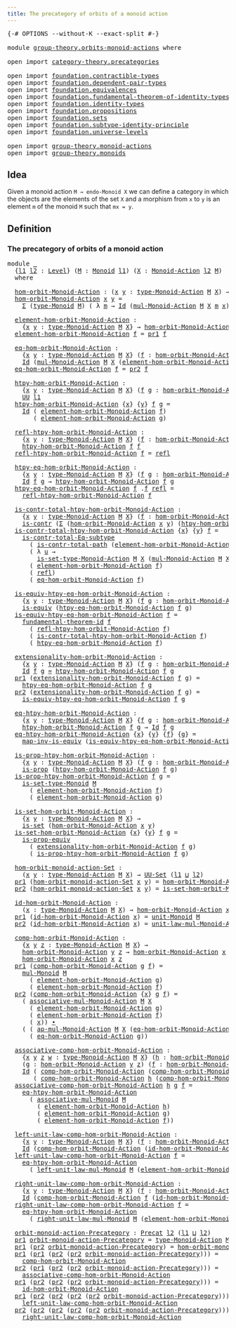 ```yaml
---
title: The precategory of orbits of a monoid action
---
```


<pre class="Agda"><a id="70" class="Symbol">{-#</a> <a id="74" class="Keyword">OPTIONS</a> <a id="82" class="Pragma">--without-K</a> <a id="94" class="Pragma">--exact-split</a> <a id="108" class="Symbol">#-}</a>

<a id="113" class="Keyword">module</a> <a id="120" href="group-theory.orbits-monoid-actions.html" class="Module">group-theory.orbits-monoid-actions</a> <a id="155" class="Keyword">where</a>

<a id="162" class="Keyword">open</a> <a id="167" class="Keyword">import</a> <a id="174" href="category-theory.precategories.html" class="Module">category-theory.precategories</a>

<a id="205" class="Keyword">open</a> <a id="210" class="Keyword">import</a> <a id="217" href="foundation.contractible-types.html" class="Module">foundation.contractible-types</a>
<a id="247" class="Keyword">open</a> <a id="252" class="Keyword">import</a> <a id="259" href="foundation.dependent-pair-types.html" class="Module">foundation.dependent-pair-types</a>
<a id="291" class="Keyword">open</a> <a id="296" class="Keyword">import</a> <a id="303" href="foundation.equivalences.html" class="Module">foundation.equivalences</a>
<a id="327" class="Keyword">open</a> <a id="332" class="Keyword">import</a> <a id="339" href="foundation.fundamental-theorem-of-identity-types.html" class="Module">foundation.fundamental-theorem-of-identity-types</a>
<a id="388" class="Keyword">open</a> <a id="393" class="Keyword">import</a> <a id="400" href="foundation.identity-types.html" class="Module">foundation.identity-types</a>
<a id="426" class="Keyword">open</a> <a id="431" class="Keyword">import</a> <a id="438" href="foundation.propositions.html" class="Module">foundation.propositions</a>
<a id="462" class="Keyword">open</a> <a id="467" class="Keyword">import</a> <a id="474" href="foundation.sets.html" class="Module">foundation.sets</a>
<a id="490" class="Keyword">open</a> <a id="495" class="Keyword">import</a> <a id="502" href="foundation.subtype-identity-principle.html" class="Module">foundation.subtype-identity-principle</a>
<a id="540" class="Keyword">open</a> <a id="545" class="Keyword">import</a> <a id="552" href="foundation.universe-levels.html" class="Module">foundation.universe-levels</a>

<a id="580" class="Keyword">open</a> <a id="585" class="Keyword">import</a> <a id="592" href="group-theory.monoid-actions.html" class="Module">group-theory.monoid-actions</a>
<a id="620" class="Keyword">open</a> <a id="625" class="Keyword">import</a> <a id="632" href="group-theory.monoids.html" class="Module">group-theory.monoids</a>
</pre>
## Idea

Given a monoid action `M → endo-Monoid X` we can define a category in which the objects are the elements of the set `X` and a morphism from `x` to `y` is an element `m` of the monoid `M` such that `mx = y`.

## Definition

### The precategory of orbits of a monoid action

<pre class="Agda"><a id="948" class="Keyword">module</a> <a id="955" href="group-theory.orbits-monoid-actions.html#955" class="Module">_</a>
  <a id="959" class="Symbol">{</a><a id="960" href="group-theory.orbits-monoid-actions.html#960" class="Bound">l1</a> <a id="963" href="group-theory.orbits-monoid-actions.html#963" class="Bound">l2</a> <a id="966" class="Symbol">:</a> <a id="968" href="Agda.Primitive.html#597" class="Postulate">Level</a><a id="973" class="Symbol">}</a> <a id="975" class="Symbol">(</a><a id="976" href="group-theory.orbits-monoid-actions.html#976" class="Bound">M</a> <a id="978" class="Symbol">:</a> <a id="980" href="group-theory.monoids.html#1007" class="Function">Monoid</a> <a id="987" href="group-theory.orbits-monoid-actions.html#960" class="Bound">l1</a><a id="989" class="Symbol">)</a> <a id="991" class="Symbol">(</a><a id="992" href="group-theory.orbits-monoid-actions.html#992" class="Bound">X</a> <a id="994" class="Symbol">:</a> <a id="996" href="group-theory.monoid-actions.html#607" class="Function">Monoid-Action</a> <a id="1010" href="group-theory.orbits-monoid-actions.html#963" class="Bound">l2</a> <a id="1013" href="group-theory.orbits-monoid-actions.html#976" class="Bound">M</a><a id="1014" class="Symbol">)</a>
  <a id="1018" class="Keyword">where</a>

  <a id="1027" href="group-theory.orbits-monoid-actions.html#1027" class="Function">hom-orbit-Monoid-Action</a> <a id="1051" class="Symbol">:</a> <a id="1053" class="Symbol">(</a><a id="1054" href="group-theory.orbits-monoid-actions.html#1054" class="Bound">x</a> <a id="1056" href="group-theory.orbits-monoid-actions.html#1056" class="Bound">y</a> <a id="1058" class="Symbol">:</a> <a id="1060" href="group-theory.monoid-actions.html#894" class="Function">type-Monoid-Action</a> <a id="1079" href="group-theory.orbits-monoid-actions.html#976" class="Bound">M</a> <a id="1081" href="group-theory.orbits-monoid-actions.html#992" class="Bound">X</a><a id="1082" class="Symbol">)</a> <a id="1084" class="Symbol">→</a> <a id="1086" href="foundation-core.universe-levels.html#222" class="Primitive">UU</a> <a id="1089" class="Symbol">(</a><a id="1090" href="group-theory.orbits-monoid-actions.html#960" class="Bound">l1</a> <a id="1093" href="Agda.Primitive.html#810" class="Primitive Operator">⊔</a> <a id="1095" href="group-theory.orbits-monoid-actions.html#963" class="Bound">l2</a><a id="1097" class="Symbol">)</a>
  <a id="1101" href="group-theory.orbits-monoid-actions.html#1027" class="Function">hom-orbit-Monoid-Action</a> <a id="1125" href="group-theory.orbits-monoid-actions.html#1125" class="Bound">x</a> <a id="1127" href="group-theory.orbits-monoid-actions.html#1127" class="Bound">y</a> <a id="1129" class="Symbol">=</a>
    <a id="1135" href="foundation-core.dependent-pair-types.html#502" class="Record">Σ</a> <a id="1137" class="Symbol">(</a><a id="1138" href="group-theory.monoids.html#1182" class="Function">type-Monoid</a> <a id="1150" href="group-theory.orbits-monoid-actions.html#976" class="Bound">M</a><a id="1151" class="Symbol">)</a> <a id="1153" class="Symbol">(</a> <a id="1155" class="Symbol">λ</a> <a id="1157" href="group-theory.orbits-monoid-actions.html#1157" class="Bound">m</a> <a id="1159" class="Symbol">→</a> <a id="1161" href="foundation-core.identity-types.html#1754" class="Datatype">Id</a> <a id="1164" class="Symbol">(</a><a id="1165" href="group-theory.monoid-actions.html#1095" class="Function">mul-Monoid-Action</a> <a id="1183" href="group-theory.orbits-monoid-actions.html#976" class="Bound">M</a> <a id="1185" href="group-theory.orbits-monoid-actions.html#992" class="Bound">X</a> <a id="1187" href="group-theory.orbits-monoid-actions.html#1157" class="Bound">m</a> <a id="1189" href="group-theory.orbits-monoid-actions.html#1125" class="Bound">x</a><a id="1190" class="Symbol">)</a> <a id="1192" href="group-theory.orbits-monoid-actions.html#1127" class="Bound">y</a><a id="1193" class="Symbol">)</a>

  <a id="1198" href="group-theory.orbits-monoid-actions.html#1198" class="Function">element-hom-orbit-Monoid-Action</a> <a id="1230" class="Symbol">:</a>
    <a id="1236" class="Symbol">{</a><a id="1237" href="group-theory.orbits-monoid-actions.html#1237" class="Bound">x</a> <a id="1239" href="group-theory.orbits-monoid-actions.html#1239" class="Bound">y</a> <a id="1241" class="Symbol">:</a> <a id="1243" href="group-theory.monoid-actions.html#894" class="Function">type-Monoid-Action</a> <a id="1262" href="group-theory.orbits-monoid-actions.html#976" class="Bound">M</a> <a id="1264" href="group-theory.orbits-monoid-actions.html#992" class="Bound">X</a><a id="1265" class="Symbol">}</a> <a id="1267" class="Symbol">→</a> <a id="1269" href="group-theory.orbits-monoid-actions.html#1027" class="Function">hom-orbit-Monoid-Action</a> <a id="1293" href="group-theory.orbits-monoid-actions.html#1237" class="Bound">x</a> <a id="1295" href="group-theory.orbits-monoid-actions.html#1239" class="Bound">y</a> <a id="1297" class="Symbol">→</a> <a id="1299" href="group-theory.monoids.html#1182" class="Function">type-Monoid</a> <a id="1311" href="group-theory.orbits-monoid-actions.html#976" class="Bound">M</a>
  <a id="1315" href="group-theory.orbits-monoid-actions.html#1198" class="Function">element-hom-orbit-Monoid-Action</a> <a id="1347" href="group-theory.orbits-monoid-actions.html#1347" class="Bound">f</a> <a id="1349" class="Symbol">=</a> <a id="1351" href="foundation-core.dependent-pair-types.html#592" class="Field">pr1</a> <a id="1355" href="group-theory.orbits-monoid-actions.html#1347" class="Bound">f</a>

  <a id="1360" href="group-theory.orbits-monoid-actions.html#1360" class="Function">eq-hom-orbit-Monoid-Action</a> <a id="1387" class="Symbol">:</a>
    <a id="1393" class="Symbol">{</a><a id="1394" href="group-theory.orbits-monoid-actions.html#1394" class="Bound">x</a> <a id="1396" href="group-theory.orbits-monoid-actions.html#1396" class="Bound">y</a> <a id="1398" class="Symbol">:</a> <a id="1400" href="group-theory.monoid-actions.html#894" class="Function">type-Monoid-Action</a> <a id="1419" href="group-theory.orbits-monoid-actions.html#976" class="Bound">M</a> <a id="1421" href="group-theory.orbits-monoid-actions.html#992" class="Bound">X</a><a id="1422" class="Symbol">}</a> <a id="1424" class="Symbol">(</a><a id="1425" href="group-theory.orbits-monoid-actions.html#1425" class="Bound">f</a> <a id="1427" class="Symbol">:</a> <a id="1429" href="group-theory.orbits-monoid-actions.html#1027" class="Function">hom-orbit-Monoid-Action</a> <a id="1453" href="group-theory.orbits-monoid-actions.html#1394" class="Bound">x</a> <a id="1455" href="group-theory.orbits-monoid-actions.html#1396" class="Bound">y</a><a id="1456" class="Symbol">)</a> <a id="1458" class="Symbol">→</a>
    <a id="1464" href="foundation-core.identity-types.html#1754" class="Datatype">Id</a> <a id="1467" class="Symbol">(</a><a id="1468" href="group-theory.monoid-actions.html#1095" class="Function">mul-Monoid-Action</a> <a id="1486" href="group-theory.orbits-monoid-actions.html#976" class="Bound">M</a> <a id="1488" href="group-theory.orbits-monoid-actions.html#992" class="Bound">X</a> <a id="1490" class="Symbol">(</a><a id="1491" href="group-theory.orbits-monoid-actions.html#1198" class="Function">element-hom-orbit-Monoid-Action</a> <a id="1523" href="group-theory.orbits-monoid-actions.html#1425" class="Bound">f</a><a id="1524" class="Symbol">)</a> <a id="1526" href="group-theory.orbits-monoid-actions.html#1394" class="Bound">x</a><a id="1527" class="Symbol">)</a> <a id="1529" href="group-theory.orbits-monoid-actions.html#1396" class="Bound">y</a>
  <a id="1533" href="group-theory.orbits-monoid-actions.html#1360" class="Function">eq-hom-orbit-Monoid-Action</a> <a id="1560" href="group-theory.orbits-monoid-actions.html#1560" class="Bound">f</a> <a id="1562" class="Symbol">=</a> <a id="1564" href="foundation-core.dependent-pair-types.html#604" class="Field">pr2</a> <a id="1568" href="group-theory.orbits-monoid-actions.html#1560" class="Bound">f</a>

  <a id="1573" href="group-theory.orbits-monoid-actions.html#1573" class="Function">htpy-hom-orbit-Monoid-Action</a> <a id="1602" class="Symbol">:</a>
    <a id="1608" class="Symbol">{</a><a id="1609" href="group-theory.orbits-monoid-actions.html#1609" class="Bound">x</a> <a id="1611" href="group-theory.orbits-monoid-actions.html#1611" class="Bound">y</a> <a id="1613" class="Symbol">:</a> <a id="1615" href="group-theory.monoid-actions.html#894" class="Function">type-Monoid-Action</a> <a id="1634" href="group-theory.orbits-monoid-actions.html#976" class="Bound">M</a> <a id="1636" href="group-theory.orbits-monoid-actions.html#992" class="Bound">X</a><a id="1637" class="Symbol">}</a> <a id="1639" class="Symbol">(</a><a id="1640" href="group-theory.orbits-monoid-actions.html#1640" class="Bound">f</a> <a id="1642" href="group-theory.orbits-monoid-actions.html#1642" class="Bound">g</a> <a id="1644" class="Symbol">:</a> <a id="1646" href="group-theory.orbits-monoid-actions.html#1027" class="Function">hom-orbit-Monoid-Action</a> <a id="1670" href="group-theory.orbits-monoid-actions.html#1609" class="Bound">x</a> <a id="1672" href="group-theory.orbits-monoid-actions.html#1611" class="Bound">y</a><a id="1673" class="Symbol">)</a> <a id="1675" class="Symbol">→</a>
    <a id="1681" href="foundation-core.universe-levels.html#222" class="Primitive">UU</a> <a id="1684" href="group-theory.orbits-monoid-actions.html#960" class="Bound">l1</a>
  <a id="1689" href="group-theory.orbits-monoid-actions.html#1573" class="Function">htpy-hom-orbit-Monoid-Action</a> <a id="1718" class="Symbol">{</a><a id="1719" href="group-theory.orbits-monoid-actions.html#1719" class="Bound">x</a><a id="1720" class="Symbol">}</a> <a id="1722" class="Symbol">{</a><a id="1723" href="group-theory.orbits-monoid-actions.html#1723" class="Bound">y</a><a id="1724" class="Symbol">}</a> <a id="1726" href="group-theory.orbits-monoid-actions.html#1726" class="Bound">f</a> <a id="1728" href="group-theory.orbits-monoid-actions.html#1728" class="Bound">g</a> <a id="1730" class="Symbol">=</a>
    <a id="1736" href="foundation-core.identity-types.html#1754" class="Datatype">Id</a> <a id="1739" class="Symbol">(</a> <a id="1741" href="group-theory.orbits-monoid-actions.html#1198" class="Function">element-hom-orbit-Monoid-Action</a> <a id="1773" href="group-theory.orbits-monoid-actions.html#1726" class="Bound">f</a><a id="1774" class="Symbol">)</a>
       <a id="1783" class="Symbol">(</a> <a id="1785" href="group-theory.orbits-monoid-actions.html#1198" class="Function">element-hom-orbit-Monoid-Action</a> <a id="1817" href="group-theory.orbits-monoid-actions.html#1728" class="Bound">g</a><a id="1818" class="Symbol">)</a>

  <a id="1823" href="group-theory.orbits-monoid-actions.html#1823" class="Function">refl-htpy-hom-orbit-Monoid-Action</a> <a id="1857" class="Symbol">:</a>
    <a id="1863" class="Symbol">{</a><a id="1864" href="group-theory.orbits-monoid-actions.html#1864" class="Bound">x</a> <a id="1866" href="group-theory.orbits-monoid-actions.html#1866" class="Bound">y</a> <a id="1868" class="Symbol">:</a> <a id="1870" href="group-theory.monoid-actions.html#894" class="Function">type-Monoid-Action</a> <a id="1889" href="group-theory.orbits-monoid-actions.html#976" class="Bound">M</a> <a id="1891" href="group-theory.orbits-monoid-actions.html#992" class="Bound">X</a><a id="1892" class="Symbol">}</a> <a id="1894" class="Symbol">(</a><a id="1895" href="group-theory.orbits-monoid-actions.html#1895" class="Bound">f</a> <a id="1897" class="Symbol">:</a> <a id="1899" href="group-theory.orbits-monoid-actions.html#1027" class="Function">hom-orbit-Monoid-Action</a> <a id="1923" href="group-theory.orbits-monoid-actions.html#1864" class="Bound">x</a> <a id="1925" href="group-theory.orbits-monoid-actions.html#1866" class="Bound">y</a><a id="1926" class="Symbol">)</a> <a id="1928" class="Symbol">→</a>
    <a id="1934" href="group-theory.orbits-monoid-actions.html#1573" class="Function">htpy-hom-orbit-Monoid-Action</a> <a id="1963" href="group-theory.orbits-monoid-actions.html#1895" class="Bound">f</a> <a id="1965" href="group-theory.orbits-monoid-actions.html#1895" class="Bound">f</a>
  <a id="1969" href="group-theory.orbits-monoid-actions.html#1823" class="Function">refl-htpy-hom-orbit-Monoid-Action</a> <a id="2003" href="group-theory.orbits-monoid-actions.html#2003" class="Bound">f</a> <a id="2005" class="Symbol">=</a> <a id="2007" href="foundation-core.identity-types.html#1807" class="InductiveConstructor">refl</a>

  <a id="2015" href="group-theory.orbits-monoid-actions.html#2015" class="Function">htpy-eq-hom-orbit-Monoid-Action</a> <a id="2047" class="Symbol">:</a>
    <a id="2053" class="Symbol">{</a><a id="2054" href="group-theory.orbits-monoid-actions.html#2054" class="Bound">x</a> <a id="2056" href="group-theory.orbits-monoid-actions.html#2056" class="Bound">y</a> <a id="2058" class="Symbol">:</a> <a id="2060" href="group-theory.monoid-actions.html#894" class="Function">type-Monoid-Action</a> <a id="2079" href="group-theory.orbits-monoid-actions.html#976" class="Bound">M</a> <a id="2081" href="group-theory.orbits-monoid-actions.html#992" class="Bound">X</a><a id="2082" class="Symbol">}</a> <a id="2084" class="Symbol">(</a><a id="2085" href="group-theory.orbits-monoid-actions.html#2085" class="Bound">f</a> <a id="2087" href="group-theory.orbits-monoid-actions.html#2087" class="Bound">g</a> <a id="2089" class="Symbol">:</a> <a id="2091" href="group-theory.orbits-monoid-actions.html#1027" class="Function">hom-orbit-Monoid-Action</a> <a id="2115" href="group-theory.orbits-monoid-actions.html#2054" class="Bound">x</a> <a id="2117" href="group-theory.orbits-monoid-actions.html#2056" class="Bound">y</a><a id="2118" class="Symbol">)</a> <a id="2120" class="Symbol">→</a>
    <a id="2126" href="foundation-core.identity-types.html#1754" class="Datatype">Id</a> <a id="2129" href="group-theory.orbits-monoid-actions.html#2085" class="Bound">f</a> <a id="2131" href="group-theory.orbits-monoid-actions.html#2087" class="Bound">g</a> <a id="2133" class="Symbol">→</a> <a id="2135" href="group-theory.orbits-monoid-actions.html#1573" class="Function">htpy-hom-orbit-Monoid-Action</a> <a id="2164" href="group-theory.orbits-monoid-actions.html#2085" class="Bound">f</a> <a id="2166" href="group-theory.orbits-monoid-actions.html#2087" class="Bound">g</a>
  <a id="2170" href="group-theory.orbits-monoid-actions.html#2015" class="Function">htpy-eq-hom-orbit-Monoid-Action</a> <a id="2202" href="group-theory.orbits-monoid-actions.html#2202" class="Bound">f</a> <a id="2204" class="DottedPattern Symbol">.</a><a id="2205" href="group-theory.orbits-monoid-actions.html#2202" class="DottedPattern Bound">f</a> <a id="2207" href="foundation-core.identity-types.html#1807" class="InductiveConstructor">refl</a> <a id="2212" class="Symbol">=</a>
    <a id="2218" href="group-theory.orbits-monoid-actions.html#1823" class="Function">refl-htpy-hom-orbit-Monoid-Action</a> <a id="2252" href="group-theory.orbits-monoid-actions.html#2202" class="Bound">f</a>

  <a id="2257" href="group-theory.orbits-monoid-actions.html#2257" class="Function">is-contr-total-htpy-hom-orbit-Monoid-Action</a> <a id="2301" class="Symbol">:</a>
    <a id="2307" class="Symbol">{</a><a id="2308" href="group-theory.orbits-monoid-actions.html#2308" class="Bound">x</a> <a id="2310" href="group-theory.orbits-monoid-actions.html#2310" class="Bound">y</a> <a id="2312" class="Symbol">:</a> <a id="2314" href="group-theory.monoid-actions.html#894" class="Function">type-Monoid-Action</a> <a id="2333" href="group-theory.orbits-monoid-actions.html#976" class="Bound">M</a> <a id="2335" href="group-theory.orbits-monoid-actions.html#992" class="Bound">X</a><a id="2336" class="Symbol">}</a> <a id="2338" class="Symbol">(</a><a id="2339" href="group-theory.orbits-monoid-actions.html#2339" class="Bound">f</a> <a id="2341" class="Symbol">:</a> <a id="2343" href="group-theory.orbits-monoid-actions.html#1027" class="Function">hom-orbit-Monoid-Action</a> <a id="2367" href="group-theory.orbits-monoid-actions.html#2308" class="Bound">x</a> <a id="2369" href="group-theory.orbits-monoid-actions.html#2310" class="Bound">y</a><a id="2370" class="Symbol">)</a> <a id="2372" class="Symbol">→</a>
    <a id="2378" href="foundation-core.contractible-types.html#993" class="Function">is-contr</a> <a id="2387" class="Symbol">(</a><a id="2388" href="foundation-core.dependent-pair-types.html#502" class="Record">Σ</a> <a id="2390" class="Symbol">(</a><a id="2391" href="group-theory.orbits-monoid-actions.html#1027" class="Function">hom-orbit-Monoid-Action</a> <a id="2415" href="group-theory.orbits-monoid-actions.html#2308" class="Bound">x</a> <a id="2417" href="group-theory.orbits-monoid-actions.html#2310" class="Bound">y</a><a id="2418" class="Symbol">)</a> <a id="2420" class="Symbol">(</a><a id="2421" href="group-theory.orbits-monoid-actions.html#1573" class="Function">htpy-hom-orbit-Monoid-Action</a> <a id="2450" href="group-theory.orbits-monoid-actions.html#2339" class="Bound">f</a><a id="2451" class="Symbol">))</a>
  <a id="2456" href="group-theory.orbits-monoid-actions.html#2257" class="Function">is-contr-total-htpy-hom-orbit-Monoid-Action</a> <a id="2500" class="Symbol">{</a><a id="2501" href="group-theory.orbits-monoid-actions.html#2501" class="Bound">x</a><a id="2502" class="Symbol">}</a> <a id="2504" class="Symbol">{</a><a id="2505" href="group-theory.orbits-monoid-actions.html#2505" class="Bound">y</a><a id="2506" class="Symbol">}</a> <a id="2508" href="group-theory.orbits-monoid-actions.html#2508" class="Bound">f</a> <a id="2510" class="Symbol">=</a>
    <a id="2516" href="foundation-core.subtype-identity-principle.html#1573" class="Function">is-contr-total-Eq-subtype</a>
      <a id="2548" class="Symbol">(</a> <a id="2550" href="foundation-core.contractible-types.html#2033" class="Function">is-contr-total-path</a> <a id="2570" class="Symbol">(</a><a id="2571" href="group-theory.orbits-monoid-actions.html#1198" class="Function">element-hom-orbit-Monoid-Action</a> <a id="2603" href="group-theory.orbits-monoid-actions.html#2508" class="Bound">f</a><a id="2604" class="Symbol">))</a>
      <a id="2613" class="Symbol">(</a> <a id="2615" class="Symbol">λ</a> <a id="2617" href="group-theory.orbits-monoid-actions.html#2617" class="Bound">u</a> <a id="2619" class="Symbol">→</a>
        <a id="2629" href="group-theory.monoid-actions.html#974" class="Function">is-set-type-Monoid-Action</a> <a id="2655" href="group-theory.orbits-monoid-actions.html#976" class="Bound">M</a> <a id="2657" href="group-theory.orbits-monoid-actions.html#992" class="Bound">X</a> <a id="2659" class="Symbol">(</a><a id="2660" href="group-theory.monoid-actions.html#1095" class="Function">mul-Monoid-Action</a> <a id="2678" href="group-theory.orbits-monoid-actions.html#976" class="Bound">M</a> <a id="2680" href="group-theory.orbits-monoid-actions.html#992" class="Bound">X</a> <a id="2682" href="group-theory.orbits-monoid-actions.html#2617" class="Bound">u</a> <a id="2684" href="group-theory.orbits-monoid-actions.html#2501" class="Bound">x</a><a id="2685" class="Symbol">)</a> <a id="2687" href="group-theory.orbits-monoid-actions.html#2505" class="Bound">y</a><a id="2688" class="Symbol">)</a>
      <a id="2696" class="Symbol">(</a> <a id="2698" href="group-theory.orbits-monoid-actions.html#1198" class="Function">element-hom-orbit-Monoid-Action</a> <a id="2730" href="group-theory.orbits-monoid-actions.html#2508" class="Bound">f</a><a id="2731" class="Symbol">)</a>
      <a id="2739" class="Symbol">(</a> <a id="2741" href="foundation-core.identity-types.html#1807" class="InductiveConstructor">refl</a><a id="2745" class="Symbol">)</a>
      <a id="2753" class="Symbol">(</a> <a id="2755" href="group-theory.orbits-monoid-actions.html#1360" class="Function">eq-hom-orbit-Monoid-Action</a> <a id="2782" href="group-theory.orbits-monoid-actions.html#2508" class="Bound">f</a><a id="2783" class="Symbol">)</a>

  <a id="2788" href="group-theory.orbits-monoid-actions.html#2788" class="Function">is-equiv-htpy-eq-hom-orbit-Monoid-Action</a> <a id="2829" class="Symbol">:</a>
    <a id="2835" class="Symbol">{</a><a id="2836" href="group-theory.orbits-monoid-actions.html#2836" class="Bound">x</a> <a id="2838" href="group-theory.orbits-monoid-actions.html#2838" class="Bound">y</a> <a id="2840" class="Symbol">:</a> <a id="2842" href="group-theory.monoid-actions.html#894" class="Function">type-Monoid-Action</a> <a id="2861" href="group-theory.orbits-monoid-actions.html#976" class="Bound">M</a> <a id="2863" href="group-theory.orbits-monoid-actions.html#992" class="Bound">X</a><a id="2864" class="Symbol">}</a> <a id="2866" class="Symbol">(</a><a id="2867" href="group-theory.orbits-monoid-actions.html#2867" class="Bound">f</a> <a id="2869" href="group-theory.orbits-monoid-actions.html#2869" class="Bound">g</a> <a id="2871" class="Symbol">:</a> <a id="2873" href="group-theory.orbits-monoid-actions.html#1027" class="Function">hom-orbit-Monoid-Action</a> <a id="2897" href="group-theory.orbits-monoid-actions.html#2836" class="Bound">x</a> <a id="2899" href="group-theory.orbits-monoid-actions.html#2838" class="Bound">y</a><a id="2900" class="Symbol">)</a> <a id="2902" class="Symbol">→</a>
    <a id="2908" href="foundation-core.equivalences.html#1543" class="Function">is-equiv</a> <a id="2917" class="Symbol">(</a><a id="2918" href="group-theory.orbits-monoid-actions.html#2015" class="Function">htpy-eq-hom-orbit-Monoid-Action</a> <a id="2950" href="group-theory.orbits-monoid-actions.html#2867" class="Bound">f</a> <a id="2952" href="group-theory.orbits-monoid-actions.html#2869" class="Bound">g</a><a id="2953" class="Symbol">)</a>
  <a id="2957" href="group-theory.orbits-monoid-actions.html#2788" class="Function">is-equiv-htpy-eq-hom-orbit-Monoid-Action</a> <a id="2998" href="group-theory.orbits-monoid-actions.html#2998" class="Bound">f</a> <a id="3000" class="Symbol">=</a>
    <a id="3006" href="foundation-core.fundamental-theorem-of-identity-types.html#1891" class="Function">fundamental-theorem-id</a> <a id="3029" href="group-theory.orbits-monoid-actions.html#2998" class="Bound">f</a>
      <a id="3037" class="Symbol">(</a> <a id="3039" href="group-theory.orbits-monoid-actions.html#1823" class="Function">refl-htpy-hom-orbit-Monoid-Action</a> <a id="3073" href="group-theory.orbits-monoid-actions.html#2998" class="Bound">f</a><a id="3074" class="Symbol">)</a>
      <a id="3082" class="Symbol">(</a> <a id="3084" href="group-theory.orbits-monoid-actions.html#2257" class="Function">is-contr-total-htpy-hom-orbit-Monoid-Action</a> <a id="3128" href="group-theory.orbits-monoid-actions.html#2998" class="Bound">f</a><a id="3129" class="Symbol">)</a>
      <a id="3137" class="Symbol">(</a> <a id="3139" href="group-theory.orbits-monoid-actions.html#2015" class="Function">htpy-eq-hom-orbit-Monoid-Action</a> <a id="3171" href="group-theory.orbits-monoid-actions.html#2998" class="Bound">f</a><a id="3172" class="Symbol">)</a>

  <a id="3177" href="group-theory.orbits-monoid-actions.html#3177" class="Function">extensionality-hom-orbit-Monoid-Action</a> <a id="3216" class="Symbol">:</a>
    <a id="3222" class="Symbol">{</a><a id="3223" href="group-theory.orbits-monoid-actions.html#3223" class="Bound">x</a> <a id="3225" href="group-theory.orbits-monoid-actions.html#3225" class="Bound">y</a> <a id="3227" class="Symbol">:</a> <a id="3229" href="group-theory.monoid-actions.html#894" class="Function">type-Monoid-Action</a> <a id="3248" href="group-theory.orbits-monoid-actions.html#976" class="Bound">M</a> <a id="3250" href="group-theory.orbits-monoid-actions.html#992" class="Bound">X</a><a id="3251" class="Symbol">}</a> <a id="3253" class="Symbol">(</a><a id="3254" href="group-theory.orbits-monoid-actions.html#3254" class="Bound">f</a> <a id="3256" href="group-theory.orbits-monoid-actions.html#3256" class="Bound">g</a> <a id="3258" class="Symbol">:</a> <a id="3260" href="group-theory.orbits-monoid-actions.html#1027" class="Function">hom-orbit-Monoid-Action</a> <a id="3284" href="group-theory.orbits-monoid-actions.html#3223" class="Bound">x</a> <a id="3286" href="group-theory.orbits-monoid-actions.html#3225" class="Bound">y</a><a id="3287" class="Symbol">)</a> <a id="3289" class="Symbol">→</a>
    <a id="3295" href="foundation-core.identity-types.html#1754" class="Datatype">Id</a> <a id="3298" href="group-theory.orbits-monoid-actions.html#3254" class="Bound">f</a> <a id="3300" href="group-theory.orbits-monoid-actions.html#3256" class="Bound">g</a> <a id="3302" href="foundation-core.equivalences.html#1608" class="Function Operator">≃</a> <a id="3304" href="group-theory.orbits-monoid-actions.html#1573" class="Function">htpy-hom-orbit-Monoid-Action</a> <a id="3333" href="group-theory.orbits-monoid-actions.html#3254" class="Bound">f</a> <a id="3335" href="group-theory.orbits-monoid-actions.html#3256" class="Bound">g</a>
  <a id="3339" href="foundation-core.dependent-pair-types.html#592" class="Field">pr1</a> <a id="3343" class="Symbol">(</a><a id="3344" href="group-theory.orbits-monoid-actions.html#3177" class="Function">extensionality-hom-orbit-Monoid-Action</a> <a id="3383" href="group-theory.orbits-monoid-actions.html#3383" class="Bound">f</a> <a id="3385" href="group-theory.orbits-monoid-actions.html#3385" class="Bound">g</a><a id="3386" class="Symbol">)</a> <a id="3388" class="Symbol">=</a>
    <a id="3394" href="group-theory.orbits-monoid-actions.html#2015" class="Function">htpy-eq-hom-orbit-Monoid-Action</a> <a id="3426" href="group-theory.orbits-monoid-actions.html#3383" class="Bound">f</a> <a id="3428" href="group-theory.orbits-monoid-actions.html#3385" class="Bound">g</a>
  <a id="3432" href="foundation-core.dependent-pair-types.html#604" class="Field">pr2</a> <a id="3436" class="Symbol">(</a><a id="3437" href="group-theory.orbits-monoid-actions.html#3177" class="Function">extensionality-hom-orbit-Monoid-Action</a> <a id="3476" href="group-theory.orbits-monoid-actions.html#3476" class="Bound">f</a> <a id="3478" href="group-theory.orbits-monoid-actions.html#3478" class="Bound">g</a><a id="3479" class="Symbol">)</a> <a id="3481" class="Symbol">=</a>
    <a id="3487" href="group-theory.orbits-monoid-actions.html#2788" class="Function">is-equiv-htpy-eq-hom-orbit-Monoid-Action</a> <a id="3528" href="group-theory.orbits-monoid-actions.html#3476" class="Bound">f</a> <a id="3530" href="group-theory.orbits-monoid-actions.html#3478" class="Bound">g</a>

  <a id="3535" href="group-theory.orbits-monoid-actions.html#3535" class="Function">eq-htpy-hom-orbit-Monoid-Action</a> <a id="3567" class="Symbol">:</a>
    <a id="3573" class="Symbol">{</a><a id="3574" href="group-theory.orbits-monoid-actions.html#3574" class="Bound">x</a> <a id="3576" href="group-theory.orbits-monoid-actions.html#3576" class="Bound">y</a> <a id="3578" class="Symbol">:</a> <a id="3580" href="group-theory.monoid-actions.html#894" class="Function">type-Monoid-Action</a> <a id="3599" href="group-theory.orbits-monoid-actions.html#976" class="Bound">M</a> <a id="3601" href="group-theory.orbits-monoid-actions.html#992" class="Bound">X</a><a id="3602" class="Symbol">}</a> <a id="3604" class="Symbol">{</a><a id="3605" href="group-theory.orbits-monoid-actions.html#3605" class="Bound">f</a> <a id="3607" href="group-theory.orbits-monoid-actions.html#3607" class="Bound">g</a> <a id="3609" class="Symbol">:</a> <a id="3611" href="group-theory.orbits-monoid-actions.html#1027" class="Function">hom-orbit-Monoid-Action</a> <a id="3635" href="group-theory.orbits-monoid-actions.html#3574" class="Bound">x</a> <a id="3637" href="group-theory.orbits-monoid-actions.html#3576" class="Bound">y</a><a id="3638" class="Symbol">}</a> <a id="3640" class="Symbol">→</a>
    <a id="3646" href="group-theory.orbits-monoid-actions.html#1573" class="Function">htpy-hom-orbit-Monoid-Action</a> <a id="3675" href="group-theory.orbits-monoid-actions.html#3605" class="Bound">f</a> <a id="3677" href="group-theory.orbits-monoid-actions.html#3607" class="Bound">g</a> <a id="3679" class="Symbol">→</a> <a id="3681" href="foundation-core.identity-types.html#1754" class="Datatype">Id</a> <a id="3684" href="group-theory.orbits-monoid-actions.html#3605" class="Bound">f</a> <a id="3686" href="group-theory.orbits-monoid-actions.html#3607" class="Bound">g</a>
  <a id="3690" href="group-theory.orbits-monoid-actions.html#3535" class="Function">eq-htpy-hom-orbit-Monoid-Action</a> <a id="3722" class="Symbol">{</a><a id="3723" href="group-theory.orbits-monoid-actions.html#3723" class="Bound">x</a><a id="3724" class="Symbol">}</a> <a id="3726" class="Symbol">{</a><a id="3727" href="group-theory.orbits-monoid-actions.html#3727" class="Bound">y</a><a id="3728" class="Symbol">}</a> <a id="3730" class="Symbol">{</a><a id="3731" href="group-theory.orbits-monoid-actions.html#3731" class="Bound">f</a><a id="3732" class="Symbol">}</a> <a id="3734" class="Symbol">{</a><a id="3735" href="group-theory.orbits-monoid-actions.html#3735" class="Bound">g</a><a id="3736" class="Symbol">}</a> <a id="3738" class="Symbol">=</a>
    <a id="3744" href="foundation-core.equivalences.html#4174" class="Function">map-inv-is-equiv</a> <a id="3761" class="Symbol">(</a><a id="3762" href="group-theory.orbits-monoid-actions.html#2788" class="Function">is-equiv-htpy-eq-hom-orbit-Monoid-Action</a> <a id="3803" href="group-theory.orbits-monoid-actions.html#3731" class="Bound">f</a> <a id="3805" href="group-theory.orbits-monoid-actions.html#3735" class="Bound">g</a><a id="3806" class="Symbol">)</a>

  <a id="3811" href="group-theory.orbits-monoid-actions.html#3811" class="Function">is-prop-htpy-hom-orbit-Monoid-Action</a> <a id="3848" class="Symbol">:</a>
    <a id="3854" class="Symbol">{</a><a id="3855" href="group-theory.orbits-monoid-actions.html#3855" class="Bound">x</a> <a id="3857" href="group-theory.orbits-monoid-actions.html#3857" class="Bound">y</a> <a id="3859" class="Symbol">:</a> <a id="3861" href="group-theory.monoid-actions.html#894" class="Function">type-Monoid-Action</a> <a id="3880" href="group-theory.orbits-monoid-actions.html#976" class="Bound">M</a> <a id="3882" href="group-theory.orbits-monoid-actions.html#992" class="Bound">X</a><a id="3883" class="Symbol">}</a> <a id="3885" class="Symbol">(</a><a id="3886" href="group-theory.orbits-monoid-actions.html#3886" class="Bound">f</a> <a id="3888" href="group-theory.orbits-monoid-actions.html#3888" class="Bound">g</a> <a id="3890" class="Symbol">:</a> <a id="3892" href="group-theory.orbits-monoid-actions.html#1027" class="Function">hom-orbit-Monoid-Action</a> <a id="3916" href="group-theory.orbits-monoid-actions.html#3855" class="Bound">x</a> <a id="3918" href="group-theory.orbits-monoid-actions.html#3857" class="Bound">y</a><a id="3919" class="Symbol">)</a> <a id="3921" class="Symbol">→</a>
    <a id="3927" href="foundation-core.propositions.html#1296" class="Function">is-prop</a> <a id="3935" class="Symbol">(</a><a id="3936" href="group-theory.orbits-monoid-actions.html#1573" class="Function">htpy-hom-orbit-Monoid-Action</a> <a id="3965" href="group-theory.orbits-monoid-actions.html#3886" class="Bound">f</a> <a id="3967" href="group-theory.orbits-monoid-actions.html#3888" class="Bound">g</a><a id="3968" class="Symbol">)</a>
  <a id="3972" href="group-theory.orbits-monoid-actions.html#3811" class="Function">is-prop-htpy-hom-orbit-Monoid-Action</a> <a id="4009" href="group-theory.orbits-monoid-actions.html#4009" class="Bound">f</a> <a id="4011" href="group-theory.orbits-monoid-actions.html#4011" class="Bound">g</a> <a id="4013" class="Symbol">=</a>
    <a id="4019" href="group-theory.monoids.html#1385" class="Function">is-set-type-Monoid</a> <a id="4038" href="group-theory.orbits-monoid-actions.html#976" class="Bound">M</a>
      <a id="4046" class="Symbol">(</a> <a id="4048" href="group-theory.orbits-monoid-actions.html#1198" class="Function">element-hom-orbit-Monoid-Action</a> <a id="4080" href="group-theory.orbits-monoid-actions.html#4009" class="Bound">f</a><a id="4081" class="Symbol">)</a>
      <a id="4089" class="Symbol">(</a> <a id="4091" href="group-theory.orbits-monoid-actions.html#1198" class="Function">element-hom-orbit-Monoid-Action</a> <a id="4123" href="group-theory.orbits-monoid-actions.html#4011" class="Bound">g</a><a id="4124" class="Symbol">)</a>

  <a id="4129" href="group-theory.orbits-monoid-actions.html#4129" class="Function">is-set-hom-orbit-Monoid-Action</a> <a id="4160" class="Symbol">:</a>
    <a id="4166" class="Symbol">{</a><a id="4167" href="group-theory.orbits-monoid-actions.html#4167" class="Bound">x</a> <a id="4169" href="group-theory.orbits-monoid-actions.html#4169" class="Bound">y</a> <a id="4171" class="Symbol">:</a> <a id="4173" href="group-theory.monoid-actions.html#894" class="Function">type-Monoid-Action</a> <a id="4192" href="group-theory.orbits-monoid-actions.html#976" class="Bound">M</a> <a id="4194" href="group-theory.orbits-monoid-actions.html#992" class="Bound">X</a><a id="4195" class="Symbol">}</a> <a id="4197" class="Symbol">→</a>
    <a id="4203" href="foundation-core.sets.html#1100" class="Function">is-set</a> <a id="4210" class="Symbol">(</a><a id="4211" href="group-theory.orbits-monoid-actions.html#1027" class="Function">hom-orbit-Monoid-Action</a> <a id="4235" href="group-theory.orbits-monoid-actions.html#4167" class="Bound">x</a> <a id="4237" href="group-theory.orbits-monoid-actions.html#4169" class="Bound">y</a><a id="4238" class="Symbol">)</a>
  <a id="4242" href="group-theory.orbits-monoid-actions.html#4129" class="Function">is-set-hom-orbit-Monoid-Action</a> <a id="4273" class="Symbol">{</a><a id="4274" href="group-theory.orbits-monoid-actions.html#4274" class="Bound">x</a><a id="4275" class="Symbol">}</a> <a id="4277" class="Symbol">{</a><a id="4278" href="group-theory.orbits-monoid-actions.html#4278" class="Bound">y</a><a id="4279" class="Symbol">}</a> <a id="4281" href="group-theory.orbits-monoid-actions.html#4281" class="Bound">f</a> <a id="4283" href="group-theory.orbits-monoid-actions.html#4283" class="Bound">g</a> <a id="4285" class="Symbol">=</a>
    <a id="4291" href="foundation-core.propositions.html#4513" class="Function">is-prop-equiv</a>
      <a id="4311" class="Symbol">(</a> <a id="4313" href="group-theory.orbits-monoid-actions.html#3177" class="Function">extensionality-hom-orbit-Monoid-Action</a> <a id="4352" href="group-theory.orbits-monoid-actions.html#4281" class="Bound">f</a> <a id="4354" href="group-theory.orbits-monoid-actions.html#4283" class="Bound">g</a><a id="4355" class="Symbol">)</a>
      <a id="4363" class="Symbol">(</a> <a id="4365" href="group-theory.orbits-monoid-actions.html#3811" class="Function">is-prop-htpy-hom-orbit-Monoid-Action</a> <a id="4402" href="group-theory.orbits-monoid-actions.html#4281" class="Bound">f</a> <a id="4404" href="group-theory.orbits-monoid-actions.html#4283" class="Bound">g</a><a id="4405" class="Symbol">)</a>

  <a id="4410" href="group-theory.orbits-monoid-actions.html#4410" class="Function">hom-orbit-monoid-action-Set</a> <a id="4438" class="Symbol">:</a>
    <a id="4444" class="Symbol">(</a><a id="4445" href="group-theory.orbits-monoid-actions.html#4445" class="Bound">x</a> <a id="4447" href="group-theory.orbits-monoid-actions.html#4447" class="Bound">y</a> <a id="4449" class="Symbol">:</a> <a id="4451" href="group-theory.monoid-actions.html#894" class="Function">type-Monoid-Action</a> <a id="4470" href="group-theory.orbits-monoid-actions.html#976" class="Bound">M</a> <a id="4472" href="group-theory.orbits-monoid-actions.html#992" class="Bound">X</a><a id="4473" class="Symbol">)</a> <a id="4475" class="Symbol">→</a> <a id="4477" href="foundation-core.sets.html#1177" class="Function">UU-Set</a> <a id="4484" class="Symbol">(</a><a id="4485" href="group-theory.orbits-monoid-actions.html#960" class="Bound">l1</a> <a id="4488" href="Agda.Primitive.html#810" class="Primitive Operator">⊔</a> <a id="4490" href="group-theory.orbits-monoid-actions.html#963" class="Bound">l2</a><a id="4492" class="Symbol">)</a>
  <a id="4496" href="foundation-core.dependent-pair-types.html#592" class="Field">pr1</a> <a id="4500" class="Symbol">(</a><a id="4501" href="group-theory.orbits-monoid-actions.html#4410" class="Function">hom-orbit-monoid-action-Set</a> <a id="4529" href="group-theory.orbits-monoid-actions.html#4529" class="Bound">x</a> <a id="4531" href="group-theory.orbits-monoid-actions.html#4531" class="Bound">y</a><a id="4532" class="Symbol">)</a> <a id="4534" class="Symbol">=</a> <a id="4536" href="group-theory.orbits-monoid-actions.html#1027" class="Function">hom-orbit-Monoid-Action</a> <a id="4560" href="group-theory.orbits-monoid-actions.html#4529" class="Bound">x</a> <a id="4562" href="group-theory.orbits-monoid-actions.html#4531" class="Bound">y</a>
  <a id="4566" href="foundation-core.dependent-pair-types.html#604" class="Field">pr2</a> <a id="4570" class="Symbol">(</a><a id="4571" href="group-theory.orbits-monoid-actions.html#4410" class="Function">hom-orbit-monoid-action-Set</a> <a id="4599" href="group-theory.orbits-monoid-actions.html#4599" class="Bound">x</a> <a id="4601" href="group-theory.orbits-monoid-actions.html#4601" class="Bound">y</a><a id="4602" class="Symbol">)</a> <a id="4604" class="Symbol">=</a> <a id="4606" href="group-theory.orbits-monoid-actions.html#4129" class="Function">is-set-hom-orbit-Monoid-Action</a>

  <a id="4640" href="group-theory.orbits-monoid-actions.html#4640" class="Function">id-hom-orbit-Monoid-Action</a> <a id="4667" class="Symbol">:</a>
    <a id="4673" class="Symbol">(</a><a id="4674" href="group-theory.orbits-monoid-actions.html#4674" class="Bound">x</a> <a id="4676" class="Symbol">:</a> <a id="4678" href="group-theory.monoid-actions.html#894" class="Function">type-Monoid-Action</a> <a id="4697" href="group-theory.orbits-monoid-actions.html#976" class="Bound">M</a> <a id="4699" href="group-theory.orbits-monoid-actions.html#992" class="Bound">X</a><a id="4700" class="Symbol">)</a> <a id="4702" class="Symbol">→</a> <a id="4704" href="group-theory.orbits-monoid-actions.html#1027" class="Function">hom-orbit-Monoid-Action</a> <a id="4728" href="group-theory.orbits-monoid-actions.html#4674" class="Bound">x</a> <a id="4730" href="group-theory.orbits-monoid-actions.html#4674" class="Bound">x</a>
  <a id="4734" href="foundation-core.dependent-pair-types.html#592" class="Field">pr1</a> <a id="4738" class="Symbol">(</a><a id="4739" href="group-theory.orbits-monoid-actions.html#4640" class="Function">id-hom-orbit-Monoid-Action</a> <a id="4766" href="group-theory.orbits-monoid-actions.html#4766" class="Bound">x</a><a id="4767" class="Symbol">)</a> <a id="4769" class="Symbol">=</a> <a id="4771" href="group-theory.monoids.html#2031" class="Function">unit-Monoid</a> <a id="4783" href="group-theory.orbits-monoid-actions.html#976" class="Bound">M</a>
  <a id="4787" href="foundation-core.dependent-pair-types.html#604" class="Field">pr2</a> <a id="4791" class="Symbol">(</a><a id="4792" href="group-theory.orbits-monoid-actions.html#4640" class="Function">id-hom-orbit-Monoid-Action</a> <a id="4819" href="group-theory.orbits-monoid-actions.html#4819" class="Bound">x</a><a id="4820" class="Symbol">)</a> <a id="4822" class="Symbol">=</a> <a id="4824" href="group-theory.monoid-actions.html#1891" class="Function">unit-law-mul-Monoid-Action</a> <a id="4851" href="group-theory.orbits-monoid-actions.html#976" class="Bound">M</a> <a id="4853" href="group-theory.orbits-monoid-actions.html#992" class="Bound">X</a> <a id="4855" href="group-theory.orbits-monoid-actions.html#4819" class="Bound">x</a>

  <a id="4860" href="group-theory.orbits-monoid-actions.html#4860" class="Function">comp-hom-orbit-Monoid-Action</a> <a id="4889" class="Symbol">:</a>
    <a id="4895" class="Symbol">{</a><a id="4896" href="group-theory.orbits-monoid-actions.html#4896" class="Bound">x</a> <a id="4898" href="group-theory.orbits-monoid-actions.html#4898" class="Bound">y</a> <a id="4900" href="group-theory.orbits-monoid-actions.html#4900" class="Bound">z</a> <a id="4902" class="Symbol">:</a> <a id="4904" href="group-theory.monoid-actions.html#894" class="Function">type-Monoid-Action</a> <a id="4923" href="group-theory.orbits-monoid-actions.html#976" class="Bound">M</a> <a id="4925" href="group-theory.orbits-monoid-actions.html#992" class="Bound">X</a><a id="4926" class="Symbol">}</a> <a id="4928" class="Symbol">→</a>
    <a id="4934" href="group-theory.orbits-monoid-actions.html#1027" class="Function">hom-orbit-Monoid-Action</a> <a id="4958" href="group-theory.orbits-monoid-actions.html#4898" class="Bound">y</a> <a id="4960" href="group-theory.orbits-monoid-actions.html#4900" class="Bound">z</a> <a id="4962" class="Symbol">→</a> <a id="4964" href="group-theory.orbits-monoid-actions.html#1027" class="Function">hom-orbit-Monoid-Action</a> <a id="4988" href="group-theory.orbits-monoid-actions.html#4896" class="Bound">x</a> <a id="4990" href="group-theory.orbits-monoid-actions.html#4898" class="Bound">y</a> <a id="4992" class="Symbol">→</a>
    <a id="4998" href="group-theory.orbits-monoid-actions.html#1027" class="Function">hom-orbit-Monoid-Action</a> <a id="5022" href="group-theory.orbits-monoid-actions.html#4896" class="Bound">x</a> <a id="5024" href="group-theory.orbits-monoid-actions.html#4900" class="Bound">z</a>
  <a id="5028" href="foundation-core.dependent-pair-types.html#592" class="Field">pr1</a> <a id="5032" class="Symbol">(</a><a id="5033" href="group-theory.orbits-monoid-actions.html#4860" class="Function">comp-hom-orbit-Monoid-Action</a> <a id="5062" href="group-theory.orbits-monoid-actions.html#5062" class="Bound">g</a> <a id="5064" href="group-theory.orbits-monoid-actions.html#5064" class="Bound">f</a><a id="5065" class="Symbol">)</a> <a id="5067" class="Symbol">=</a>
    <a id="5073" href="group-theory.monoids.html#1527" class="Function">mul-Monoid</a> <a id="5084" href="group-theory.orbits-monoid-actions.html#976" class="Bound">M</a>
      <a id="5092" class="Symbol">(</a> <a id="5094" href="group-theory.orbits-monoid-actions.html#1198" class="Function">element-hom-orbit-Monoid-Action</a> <a id="5126" href="group-theory.orbits-monoid-actions.html#5062" class="Bound">g</a><a id="5127" class="Symbol">)</a>
      <a id="5135" class="Symbol">(</a> <a id="5137" href="group-theory.orbits-monoid-actions.html#1198" class="Function">element-hom-orbit-Monoid-Action</a> <a id="5169" href="group-theory.orbits-monoid-actions.html#5064" class="Bound">f</a><a id="5170" class="Symbol">)</a>
  <a id="5174" href="foundation-core.dependent-pair-types.html#604" class="Field">pr2</a> <a id="5178" class="Symbol">(</a><a id="5179" href="group-theory.orbits-monoid-actions.html#4860" class="Function">comp-hom-orbit-Monoid-Action</a> <a id="5208" class="Symbol">{</a><a id="5209" href="group-theory.orbits-monoid-actions.html#5209" class="Bound">x</a><a id="5210" class="Symbol">}</a> <a id="5212" href="group-theory.orbits-monoid-actions.html#5212" class="Bound">g</a> <a id="5214" href="group-theory.orbits-monoid-actions.html#5214" class="Bound">f</a><a id="5215" class="Symbol">)</a> <a id="5217" class="Symbol">=</a>
    <a id="5223" class="Symbol">(</a> <a id="5225" href="group-theory.monoid-actions.html#1630" class="Function">associative-mul-Monoid-Action</a> <a id="5255" href="group-theory.orbits-monoid-actions.html#976" class="Bound">M</a> <a id="5257" href="group-theory.orbits-monoid-actions.html#992" class="Bound">X</a>
      <a id="5265" class="Symbol">(</a> <a id="5267" href="group-theory.orbits-monoid-actions.html#1198" class="Function">element-hom-orbit-Monoid-Action</a> <a id="5299" href="group-theory.orbits-monoid-actions.html#5212" class="Bound">g</a><a id="5300" class="Symbol">)</a>
      <a id="5308" class="Symbol">(</a> <a id="5310" href="group-theory.orbits-monoid-actions.html#1198" class="Function">element-hom-orbit-Monoid-Action</a> <a id="5342" href="group-theory.orbits-monoid-actions.html#5214" class="Bound">f</a><a id="5343" class="Symbol">)</a>
      <a id="5351" class="Symbol">(</a> <a id="5353" href="group-theory.orbits-monoid-actions.html#5209" class="Bound">x</a><a id="5354" class="Symbol">))</a> <a id="5357" href="foundation-core.identity-types.html#2412" class="Function Operator">∙</a>
    <a id="5363" class="Symbol">(</a> <a id="5365" class="Symbol">(</a> <a id="5367" href="group-theory.monoid-actions.html#1214" class="Function">ap-mul-Monoid-Action</a> <a id="5388" href="group-theory.orbits-monoid-actions.html#976" class="Bound">M</a> <a id="5390" href="group-theory.orbits-monoid-actions.html#992" class="Bound">X</a> <a id="5392" class="Symbol">(</a><a id="5393" href="group-theory.orbits-monoid-actions.html#1360" class="Function">eq-hom-orbit-Monoid-Action</a> <a id="5420" href="group-theory.orbits-monoid-actions.html#5214" class="Bound">f</a><a id="5421" class="Symbol">))</a> <a id="5424" href="foundation-core.identity-types.html#2412" class="Function Operator">∙</a>
      <a id="5432" class="Symbol">(</a> <a id="5434" href="group-theory.orbits-monoid-actions.html#1360" class="Function">eq-hom-orbit-Monoid-Action</a> <a id="5461" href="group-theory.orbits-monoid-actions.html#5212" class="Bound">g</a><a id="5462" class="Symbol">))</a>

  <a id="5468" href="group-theory.orbits-monoid-actions.html#5468" class="Function">associative-comp-hom-orbit-Monoid-Action</a> <a id="5509" class="Symbol">:</a>
    <a id="5515" class="Symbol">{</a><a id="5516" href="group-theory.orbits-monoid-actions.html#5516" class="Bound">x</a> <a id="5518" href="group-theory.orbits-monoid-actions.html#5518" class="Bound">y</a> <a id="5520" href="group-theory.orbits-monoid-actions.html#5520" class="Bound">z</a> <a id="5522" href="group-theory.orbits-monoid-actions.html#5522" class="Bound">w</a> <a id="5524" class="Symbol">:</a> <a id="5526" href="group-theory.monoid-actions.html#894" class="Function">type-Monoid-Action</a> <a id="5545" href="group-theory.orbits-monoid-actions.html#976" class="Bound">M</a> <a id="5547" href="group-theory.orbits-monoid-actions.html#992" class="Bound">X</a><a id="5548" class="Symbol">}</a> <a id="5550" class="Symbol">(</a><a id="5551" href="group-theory.orbits-monoid-actions.html#5551" class="Bound">h</a> <a id="5553" class="Symbol">:</a> <a id="5555" href="group-theory.orbits-monoid-actions.html#1027" class="Function">hom-orbit-Monoid-Action</a> <a id="5579" href="group-theory.orbits-monoid-actions.html#5520" class="Bound">z</a> <a id="5581" href="group-theory.orbits-monoid-actions.html#5522" class="Bound">w</a><a id="5582" class="Symbol">)</a>
    <a id="5588" class="Symbol">(</a><a id="5589" href="group-theory.orbits-monoid-actions.html#5589" class="Bound">g</a> <a id="5591" class="Symbol">:</a> <a id="5593" href="group-theory.orbits-monoid-actions.html#1027" class="Function">hom-orbit-Monoid-Action</a> <a id="5617" href="group-theory.orbits-monoid-actions.html#5518" class="Bound">y</a> <a id="5619" href="group-theory.orbits-monoid-actions.html#5520" class="Bound">z</a><a id="5620" class="Symbol">)</a> <a id="5622" class="Symbol">(</a><a id="5623" href="group-theory.orbits-monoid-actions.html#5623" class="Bound">f</a> <a id="5625" class="Symbol">:</a> <a id="5627" href="group-theory.orbits-monoid-actions.html#1027" class="Function">hom-orbit-Monoid-Action</a> <a id="5651" href="group-theory.orbits-monoid-actions.html#5516" class="Bound">x</a> <a id="5653" href="group-theory.orbits-monoid-actions.html#5518" class="Bound">y</a><a id="5654" class="Symbol">)</a> <a id="5656" class="Symbol">→</a>
    <a id="5662" href="foundation-core.identity-types.html#1754" class="Datatype">Id</a> <a id="5665" class="Symbol">(</a> <a id="5667" href="group-theory.orbits-monoid-actions.html#4860" class="Function">comp-hom-orbit-Monoid-Action</a> <a id="5696" class="Symbol">(</a><a id="5697" href="group-theory.orbits-monoid-actions.html#4860" class="Function">comp-hom-orbit-Monoid-Action</a> <a id="5726" href="group-theory.orbits-monoid-actions.html#5551" class="Bound">h</a> <a id="5728" href="group-theory.orbits-monoid-actions.html#5589" class="Bound">g</a><a id="5729" class="Symbol">)</a> <a id="5731" href="group-theory.orbits-monoid-actions.html#5623" class="Bound">f</a><a id="5732" class="Symbol">)</a>
       <a id="5741" class="Symbol">(</a> <a id="5743" href="group-theory.orbits-monoid-actions.html#4860" class="Function">comp-hom-orbit-Monoid-Action</a> <a id="5772" href="group-theory.orbits-monoid-actions.html#5551" class="Bound">h</a> <a id="5774" class="Symbol">(</a><a id="5775" href="group-theory.orbits-monoid-actions.html#4860" class="Function">comp-hom-orbit-Monoid-Action</a> <a id="5804" href="group-theory.orbits-monoid-actions.html#5589" class="Bound">g</a> <a id="5806" href="group-theory.orbits-monoid-actions.html#5623" class="Bound">f</a><a id="5807" class="Symbol">))</a>
  <a id="5812" href="group-theory.orbits-monoid-actions.html#5468" class="Function">associative-comp-hom-orbit-Monoid-Action</a> <a id="5853" href="group-theory.orbits-monoid-actions.html#5853" class="Bound">h</a> <a id="5855" href="group-theory.orbits-monoid-actions.html#5855" class="Bound">g</a> <a id="5857" href="group-theory.orbits-monoid-actions.html#5857" class="Bound">f</a> <a id="5859" class="Symbol">=</a>
    <a id="5865" href="group-theory.orbits-monoid-actions.html#3535" class="Function">eq-htpy-hom-orbit-Monoid-Action</a>
      <a id="5903" class="Symbol">(</a> <a id="5905" href="group-theory.monoids.html#1797" class="Function">associative-mul-Monoid</a> <a id="5928" href="group-theory.orbits-monoid-actions.html#976" class="Bound">M</a>
        <a id="5938" class="Symbol">(</a> <a id="5940" href="group-theory.orbits-monoid-actions.html#1198" class="Function">element-hom-orbit-Monoid-Action</a> <a id="5972" href="group-theory.orbits-monoid-actions.html#5853" class="Bound">h</a><a id="5973" class="Symbol">)</a>
        <a id="5983" class="Symbol">(</a> <a id="5985" href="group-theory.orbits-monoid-actions.html#1198" class="Function">element-hom-orbit-Monoid-Action</a> <a id="6017" href="group-theory.orbits-monoid-actions.html#5855" class="Bound">g</a><a id="6018" class="Symbol">)</a>
        <a id="6028" class="Symbol">(</a> <a id="6030" href="group-theory.orbits-monoid-actions.html#1198" class="Function">element-hom-orbit-Monoid-Action</a> <a id="6062" href="group-theory.orbits-monoid-actions.html#5857" class="Bound">f</a><a id="6063" class="Symbol">))</a>

  <a id="6069" href="group-theory.orbits-monoid-actions.html#6069" class="Function">left-unit-law-comp-hom-orbit-Monoid-Action</a> <a id="6112" class="Symbol">:</a>
    <a id="6118" class="Symbol">{</a><a id="6119" href="group-theory.orbits-monoid-actions.html#6119" class="Bound">x</a> <a id="6121" href="group-theory.orbits-monoid-actions.html#6121" class="Bound">y</a> <a id="6123" class="Symbol">:</a> <a id="6125" href="group-theory.monoid-actions.html#894" class="Function">type-Monoid-Action</a> <a id="6144" href="group-theory.orbits-monoid-actions.html#976" class="Bound">M</a> <a id="6146" href="group-theory.orbits-monoid-actions.html#992" class="Bound">X</a><a id="6147" class="Symbol">}</a> <a id="6149" class="Symbol">(</a><a id="6150" href="group-theory.orbits-monoid-actions.html#6150" class="Bound">f</a> <a id="6152" class="Symbol">:</a> <a id="6154" href="group-theory.orbits-monoid-actions.html#1027" class="Function">hom-orbit-Monoid-Action</a> <a id="6178" href="group-theory.orbits-monoid-actions.html#6119" class="Bound">x</a> <a id="6180" href="group-theory.orbits-monoid-actions.html#6121" class="Bound">y</a><a id="6181" class="Symbol">)</a> <a id="6183" class="Symbol">→</a>
    <a id="6189" href="foundation-core.identity-types.html#1754" class="Datatype">Id</a> <a id="6192" class="Symbol">(</a><a id="6193" href="group-theory.orbits-monoid-actions.html#4860" class="Function">comp-hom-orbit-Monoid-Action</a> <a id="6222" class="Symbol">(</a><a id="6223" href="group-theory.orbits-monoid-actions.html#4640" class="Function">id-hom-orbit-Monoid-Action</a> <a id="6250" href="group-theory.orbits-monoid-actions.html#6121" class="Bound">y</a><a id="6251" class="Symbol">)</a> <a id="6253" href="group-theory.orbits-monoid-actions.html#6150" class="Bound">f</a><a id="6254" class="Symbol">)</a> <a id="6256" href="group-theory.orbits-monoid-actions.html#6150" class="Bound">f</a>
  <a id="6260" href="group-theory.orbits-monoid-actions.html#6069" class="Function">left-unit-law-comp-hom-orbit-Monoid-Action</a> <a id="6303" href="group-theory.orbits-monoid-actions.html#6303" class="Bound">f</a> <a id="6305" class="Symbol">=</a>
    <a id="6311" href="group-theory.orbits-monoid-actions.html#3535" class="Function">eq-htpy-hom-orbit-Monoid-Action</a>
      <a id="6349" class="Symbol">(</a> <a id="6351" href="group-theory.monoids.html#2119" class="Function">left-unit-law-mul-Monoid</a> <a id="6376" href="group-theory.orbits-monoid-actions.html#976" class="Bound">M</a> <a id="6378" class="Symbol">(</a><a id="6379" href="group-theory.orbits-monoid-actions.html#1198" class="Function">element-hom-orbit-Monoid-Action</a> <a id="6411" href="group-theory.orbits-monoid-actions.html#6303" class="Bound">f</a><a id="6412" class="Symbol">))</a>

  <a id="6418" href="group-theory.orbits-monoid-actions.html#6418" class="Function">right-unit-law-comp-hom-orbit-Monoid-Action</a> <a id="6462" class="Symbol">:</a>
    <a id="6468" class="Symbol">{</a><a id="6469" href="group-theory.orbits-monoid-actions.html#6469" class="Bound">x</a> <a id="6471" href="group-theory.orbits-monoid-actions.html#6471" class="Bound">y</a> <a id="6473" class="Symbol">:</a> <a id="6475" href="group-theory.monoid-actions.html#894" class="Function">type-Monoid-Action</a> <a id="6494" href="group-theory.orbits-monoid-actions.html#976" class="Bound">M</a> <a id="6496" href="group-theory.orbits-monoid-actions.html#992" class="Bound">X</a><a id="6497" class="Symbol">}</a> <a id="6499" class="Symbol">(</a><a id="6500" href="group-theory.orbits-monoid-actions.html#6500" class="Bound">f</a> <a id="6502" class="Symbol">:</a> <a id="6504" href="group-theory.orbits-monoid-actions.html#1027" class="Function">hom-orbit-Monoid-Action</a> <a id="6528" href="group-theory.orbits-monoid-actions.html#6469" class="Bound">x</a> <a id="6530" href="group-theory.orbits-monoid-actions.html#6471" class="Bound">y</a><a id="6531" class="Symbol">)</a> <a id="6533" class="Symbol">→</a>
    <a id="6539" href="foundation-core.identity-types.html#1754" class="Datatype">Id</a> <a id="6542" class="Symbol">(</a><a id="6543" href="group-theory.orbits-monoid-actions.html#4860" class="Function">comp-hom-orbit-Monoid-Action</a> <a id="6572" href="group-theory.orbits-monoid-actions.html#6500" class="Bound">f</a> <a id="6574" class="Symbol">(</a><a id="6575" href="group-theory.orbits-monoid-actions.html#4640" class="Function">id-hom-orbit-Monoid-Action</a> <a id="6602" href="group-theory.orbits-monoid-actions.html#6469" class="Bound">x</a><a id="6603" class="Symbol">))</a> <a id="6606" href="group-theory.orbits-monoid-actions.html#6500" class="Bound">f</a>
  <a id="6610" href="group-theory.orbits-monoid-actions.html#6418" class="Function">right-unit-law-comp-hom-orbit-Monoid-Action</a> <a id="6654" href="group-theory.orbits-monoid-actions.html#6654" class="Bound">f</a> <a id="6656" class="Symbol">=</a>
    <a id="6662" href="group-theory.orbits-monoid-actions.html#3535" class="Function">eq-htpy-hom-orbit-Monoid-Action</a>
      <a id="6700" class="Symbol">(</a> <a id="6702" href="group-theory.monoids.html#2285" class="Function">right-unit-law-mul-Monoid</a> <a id="6728" href="group-theory.orbits-monoid-actions.html#976" class="Bound">M</a> <a id="6730" class="Symbol">(</a><a id="6731" href="group-theory.orbits-monoid-actions.html#1198" class="Function">element-hom-orbit-Monoid-Action</a> <a id="6763" href="group-theory.orbits-monoid-actions.html#6654" class="Bound">f</a><a id="6764" class="Symbol">))</a>

  <a id="6770" href="group-theory.orbits-monoid-actions.html#6770" class="Function">orbit-monoid-action-Precategory</a> <a id="6802" class="Symbol">:</a> <a id="6804" href="category-theory.precategories.html#2242" class="Function">Precat</a> <a id="6811" href="group-theory.orbits-monoid-actions.html#963" class="Bound">l2</a> <a id="6814" class="Symbol">(</a><a id="6815" href="group-theory.orbits-monoid-actions.html#960" class="Bound">l1</a> <a id="6818" href="Agda.Primitive.html#810" class="Primitive Operator">⊔</a> <a id="6820" href="group-theory.orbits-monoid-actions.html#963" class="Bound">l2</a><a id="6822" class="Symbol">)</a>
  <a id="6826" href="foundation-core.dependent-pair-types.html#592" class="Field">pr1</a> <a id="6830" href="group-theory.orbits-monoid-actions.html#6770" class="Function">orbit-monoid-action-Precategory</a> <a id="6862" class="Symbol">=</a> <a id="6864" href="group-theory.monoid-actions.html#894" class="Function">type-Monoid-Action</a> <a id="6883" href="group-theory.orbits-monoid-actions.html#976" class="Bound">M</a> <a id="6885" href="group-theory.orbits-monoid-actions.html#992" class="Bound">X</a>
  <a id="6889" href="foundation-core.dependent-pair-types.html#592" class="Field">pr1</a> <a id="6893" class="Symbol">(</a><a id="6894" href="foundation-core.dependent-pair-types.html#604" class="Field">pr2</a> <a id="6898" href="group-theory.orbits-monoid-actions.html#6770" class="Function">orbit-monoid-action-Precategory</a><a id="6929" class="Symbol">)</a> <a id="6931" class="Symbol">=</a> <a id="6933" href="group-theory.orbits-monoid-actions.html#4410" class="Function">hom-orbit-monoid-action-Set</a>
  <a id="6963" href="foundation-core.dependent-pair-types.html#592" class="Field">pr1</a> <a id="6967" class="Symbol">(</a><a id="6968" href="foundation-core.dependent-pair-types.html#592" class="Field">pr1</a> <a id="6972" class="Symbol">(</a><a id="6973" href="foundation-core.dependent-pair-types.html#604" class="Field">pr2</a> <a id="6977" class="Symbol">(</a><a id="6978" href="foundation-core.dependent-pair-types.html#604" class="Field">pr2</a> <a id="6982" href="group-theory.orbits-monoid-actions.html#6770" class="Function">orbit-monoid-action-Precategory</a><a id="7013" class="Symbol">)))</a> <a id="7017" class="Symbol">=</a>
    <a id="7023" href="group-theory.orbits-monoid-actions.html#4860" class="Function">comp-hom-orbit-Monoid-Action</a>
  <a id="7054" href="foundation-core.dependent-pair-types.html#604" class="Field">pr2</a> <a id="7058" class="Symbol">(</a><a id="7059" href="foundation-core.dependent-pair-types.html#592" class="Field">pr1</a> <a id="7063" class="Symbol">(</a><a id="7064" href="foundation-core.dependent-pair-types.html#604" class="Field">pr2</a> <a id="7068" class="Symbol">(</a><a id="7069" href="foundation-core.dependent-pair-types.html#604" class="Field">pr2</a> <a id="7073" href="group-theory.orbits-monoid-actions.html#6770" class="Function">orbit-monoid-action-Precategory</a><a id="7104" class="Symbol">)))</a> <a id="7108" class="Symbol">=</a>
    <a id="7114" href="group-theory.orbits-monoid-actions.html#5468" class="Function">associative-comp-hom-orbit-Monoid-Action</a>
  <a id="7157" href="foundation-core.dependent-pair-types.html#592" class="Field">pr1</a> <a id="7161" class="Symbol">(</a><a id="7162" href="foundation-core.dependent-pair-types.html#604" class="Field">pr2</a> <a id="7166" class="Symbol">(</a><a id="7167" href="foundation-core.dependent-pair-types.html#604" class="Field">pr2</a> <a id="7171" class="Symbol">(</a><a id="7172" href="foundation-core.dependent-pair-types.html#604" class="Field">pr2</a> <a id="7176" href="group-theory.orbits-monoid-actions.html#6770" class="Function">orbit-monoid-action-Precategory</a><a id="7207" class="Symbol">)))</a> <a id="7211" class="Symbol">=</a>
    <a id="7217" href="group-theory.orbits-monoid-actions.html#4640" class="Function">id-hom-orbit-Monoid-Action</a>
  <a id="7246" href="foundation-core.dependent-pair-types.html#592" class="Field">pr1</a> <a id="7250" class="Symbol">(</a><a id="7251" href="foundation-core.dependent-pair-types.html#604" class="Field">pr2</a> <a id="7255" class="Symbol">(</a><a id="7256" href="foundation-core.dependent-pair-types.html#604" class="Field">pr2</a> <a id="7260" class="Symbol">(</a><a id="7261" href="foundation-core.dependent-pair-types.html#604" class="Field">pr2</a> <a id="7265" class="Symbol">(</a><a id="7266" href="foundation-core.dependent-pair-types.html#604" class="Field">pr2</a> <a id="7270" href="group-theory.orbits-monoid-actions.html#6770" class="Function">orbit-monoid-action-Precategory</a><a id="7301" class="Symbol">))))</a> <a id="7306" class="Symbol">=</a>
    <a id="7312" href="group-theory.orbits-monoid-actions.html#6069" class="Function">left-unit-law-comp-hom-orbit-Monoid-Action</a>
  <a id="7357" href="foundation-core.dependent-pair-types.html#604" class="Field">pr2</a> <a id="7361" class="Symbol">(</a><a id="7362" href="foundation-core.dependent-pair-types.html#604" class="Field">pr2</a> <a id="7366" class="Symbol">(</a><a id="7367" href="foundation-core.dependent-pair-types.html#604" class="Field">pr2</a> <a id="7371" class="Symbol">(</a><a id="7372" href="foundation-core.dependent-pair-types.html#604" class="Field">pr2</a> <a id="7376" class="Symbol">(</a><a id="7377" href="foundation-core.dependent-pair-types.html#604" class="Field">pr2</a> <a id="7381" href="group-theory.orbits-monoid-actions.html#6770" class="Function">orbit-monoid-action-Precategory</a><a id="7412" class="Symbol">))))</a> <a id="7417" class="Symbol">=</a>
    <a id="7423" href="group-theory.orbits-monoid-actions.html#6418" class="Function">right-unit-law-comp-hom-orbit-Monoid-Action</a>
    
</pre>